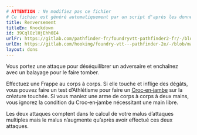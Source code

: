 ```yaml
---
# ATTENTION : Ne modifiez pas ce fichier
# Ce fichier est généré automatiquement par un script d'après les données du module Foundry VTT officiel et de sa traduction
title: Renversement
titleEn: Knockdown
id: 39CqlOzlHjEhh0E4
urlFr: https://gitlab.com/pathfinder-fr/foundryvtt-pathfinder2-fr/-/blob/master/data/feats/39CqlOzlHjEhh0E4.htm
urlEn: https://gitlab.com/hooking/foundry-vtt---pathfinder-2e/-/blob/master/packs/data/feats.db/knockdown.json
layout: dons
---
```

Vous portez une attaque pour déséquilibrer un adversaire et enchaînez avec un balayage pour le faire tomber.

Effectuez une Frappe au corps à corps. Si elle touche et inflige des dégâts, vous pouvez faire un test d’Athlétisme pour faire un [Croc‑en‑jambe](../actions/croc-en-jambe.md) sur la créature touchée. Si vous maniez une arme de corps à corps à deux mains, vous ignorez la condition du Croc‑en‑jambe nécessitant une main libre.

Les deux attaques comptent dans le calcul de votre malus d’attaques multiples mais le malus n’augmente qu’après avoir effectué ces deux attaques.
